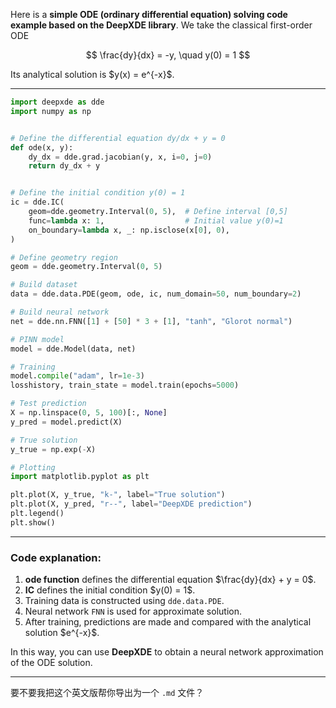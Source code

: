 
Here is a **simple ODE (ordinary differential equation) solving code example based on the DeepXDE library**.
We take the classical first-order ODE

$$
\frac{dy}{dx} = -y, \quad y(0) = 1
$$

Its analytical solution is \$y(x) = e^{-x}\$.

---

```python
import deepxde as dde
import numpy as np


# Define the differential equation dy/dx + y = 0
def ode(x, y):
    dy_dx = dde.grad.jacobian(y, x, i=0, j=0)
    return dy_dx + y


# Define the initial condition y(0) = 1
ic = dde.IC(
    geom=dde.geometry.Interval(0, 5),  # Define interval [0,5]
    func=lambda x: 1,                  # Initial value y(0)=1
    on_boundary=lambda x, _: np.isclose(x[0], 0),
)

# Define geometry region
geom = dde.geometry.Interval(0, 5)

# Build dataset
data = dde.data.PDE(geom, ode, ic, num_domain=50, num_boundary=2)

# Build neural network
net = dde.nn.FNN([1] + [50] * 3 + [1], "tanh", "Glorot normal")

# PINN model
model = dde.Model(data, net)

# Training
model.compile("adam", lr=1e-3)
losshistory, train_state = model.train(epochs=5000)

# Test prediction
X = np.linspace(0, 5, 100)[:, None]
y_pred = model.predict(X)

# True solution
y_true = np.exp(-X)

# Plotting
import matplotlib.pyplot as plt

plt.plot(X, y_true, "k-", label="True solution")
plt.plot(X, y_pred, "r--", label="DeepXDE prediction")
plt.legend()
plt.show()
```

---

### Code explanation:

1. **ode function** defines the differential equation \$\frac{dy}{dx} + y = 0\$.
2. **IC** defines the initial condition \$y(0) = 1\$.
3. Training data is constructed using `dde.data.PDE`.
4. Neural network `FNN` is used for approximate solution.
5. After training, predictions are made and compared with the analytical solution \$e^{-x}\$.

In this way, you can use **DeepXDE** to obtain a neural network approximation of the ODE solution.

---

要不要我把这个英文版帮你导出为一个 `.md` 文件？
